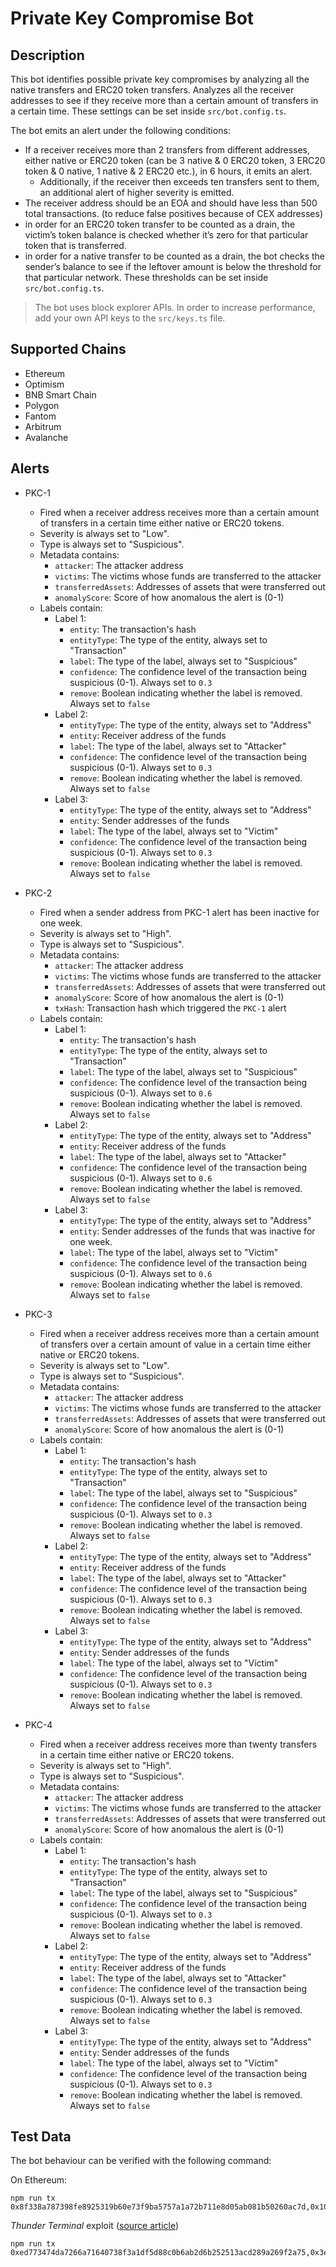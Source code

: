 # Private Key Compromise Bot

## Description

This bot identifies possible private key compromises by analyzing all the native transfers and ERC20 token transfers. Analyzes all the receiver addresses to see if they receive more than a certain amount of transfers in a certain time. These settings can be set inside `src/bot.config.ts`.

The bot emits an alert under the following conditions:

- If a receiver receives more than 2 transfers from different addresses, either native or ERC20 token (can be 3 native & 0 ERC20 token, 3 ERC20 token & 0 native, 1 native & 2 ERC20 etc.), in 6 hours, it emits an alert.
  - Additionally, if the receiver then exceeds ten transfers sent to them, an additional alert of higher severity is emitted.
- The receiver address should be an EOA and should have less than 500 total transactions. (to reduce false positives because of CEX addresses)
- in order for an ERC20 token transfer to be counted as a drain, the victim’s token balance is checked whether it’s zero for that particular token that is transferred.
- in order for a native transfer to be counted as a drain, the bot checks the sender’s balance to see if the leftover amount is below the threshold for that particular network. These thresholds can be set inside `src/bot.config.ts`.

> The bot uses block explorer APIs. In order to increase performance, add your own API keys to the `src/keys.ts` file.

## Supported Chains

- Ethereum
- Optimism
- BNB Smart Chain
- Polygon
- Fantom
- Arbitrum
- Avalanche

## Alerts

- PKC-1

  - Fired when a receiver address receives more than a certain amount of transfers in a certain time either native or ERC20 tokens.
  - Severity is always set to "Low".
  - Type is always set to "Suspicious".
  - Metadata contains:
    - `attacker`: The attacker address
    - `victims`: The victims whose funds are transferred to the attacker
    - `transferredAssets`: Addresses of assets that were transferred out
    - `anomalyScore`: Score of how anomalous the alert is (0-1)
  - Labels contain:
    - Label 1:
      - `entity`: The transaction's hash
      - `entityType`: The type of the entity, always set to "Transaction"
      - `label`: The type of the label, always set to "Suspicious"
      - `confidence`: The confidence level of the transaction being suspicious (0-1). Always set to `0.3`
      - `remove`: Boolean indicating whether the label is removed. Always set to `false`
    - Label 2:
      - `entityType`: The type of the entity, always set to "Address"
      - `entity`: Receiver address of the funds
      - `label`: The type of the label, always set to "Attacker"
      - `confidence`: The confidence level of the transaction being suspicious (0-1). Always set to `0.3`
      - `remove`: Boolean indicating whether the label is removed. Always set to `false`
    - Label 3:
      - `entityType`: The type of the entity, always set to "Address"
      - `entity`: Sender addresses of the funds
      - `label`: The type of the label, always set to "Victim"
      - `confidence`: The confidence level of the transaction being suspicious (0-1). Always set to `0.3`
      - `remove`: Boolean indicating whether the label is removed. Always set to `false`

- PKC-2

  - Fired when a sender address from PKC-1 alert has been inactive for one week.
  - Severity is always set to "High".
  - Type is always set to "Suspicious".
  - Metadata contains:
    - `attacker`: The attacker address
    - `victims`: The victims whose funds are transferred to the attacker
    - `transferredAssets`: Addresses of assets that were transferred out
    - `anomalyScore`: Score of how anomalous the alert is (0-1)
    - `txHash`: Transaction hash which triggered the `PKC-1` alert
  - Labels contain:
    - Label 1:
      - `entity`: The transaction's hash
      - `entityType`: The type of the entity, always set to "Transaction"
      - `label`: The type of the label, always set to "Suspicious"
      - `confidence`: The confidence level of the transaction being suspicious (0-1). Always set to `0.6`
      - `remove`: Boolean indicating whether the label is removed. Always set to `false`
    - Label 2:
      - `entityType`: The type of the entity, always set to "Address"
      - `entity`: Receiver address of the funds
      - `label`: The type of the label, always set to "Attacker"
      - `confidence`: The confidence level of the transaction being suspicious (0-1). Always set to `0.6`
      - `remove`: Boolean indicating whether the label is removed. Always set to `false`
    - Label 3:
      - `entityType`: The type of the entity, always set to "Address"
      - `entity`: Sender addresses of the funds that was inactive for one week.
      - `label`: The type of the label, always set to "Victim"
      - `confidence`: The confidence level of the transaction being suspicious (0-1). Always set to `0.6`
      - `remove`: Boolean indicating whether the label is removed. Always set to `false`

- PKC-3

  - Fired when a receiver address receives more than a certain amount of transfers over a certain amount of value in a certain time either native or ERC20 tokens.
  - Severity is always set to "Low".
  - Type is always set to "Suspicious".
  - Metadata contains:
    - `attacker`: The attacker address
    - `victims`: The victims whose funds are transferred to the attacker
    - `transferredAssets`: Addresses of assets that were transferred out
    - `anomalyScore`: Score of how anomalous the alert is (0-1)
  - Labels contain:
    - Label 1:
      - `entity`: The transaction's hash
      - `entityType`: The type of the entity, always set to "Transaction"
      - `label`: The type of the label, always set to "Suspicious"
      - `confidence`: The confidence level of the transaction being suspicious (0-1). Always set to `0.3`
      - `remove`: Boolean indicating whether the label is removed. Always set to `false`
    - Label 2:
      - `entityType`: The type of the entity, always set to "Address"
      - `entity`: Receiver address of the funds
      - `label`: The type of the label, always set to "Attacker"
      - `confidence`: The confidence level of the transaction being suspicious (0-1). Always set to `0.3`
      - `remove`: Boolean indicating whether the label is removed. Always set to `false`
    - Label 3:
      - `entityType`: The type of the entity, always set to "Address"
      - `entity`: Sender addresses of the funds
      - `label`: The type of the label, always set to "Victim"
      - `confidence`: The confidence level of the transaction being suspicious (0-1). Always set to `0.3`
      - `remove`: Boolean indicating whether the label is removed. Always set to `false`

- PKC-4

  - Fired when a receiver address receives more than twenty transfers in a certain time either native or ERC20 tokens.
  - Severity is always set to "High".
  - Type is always set to "Suspicious".
  - Metadata contains:
    - `attacker`: The attacker address
    - `victims`: The victims whose funds are transferred to the attacker
    - `transferredAssets`: Addresses of assets that were transferred out
    - `anomalyScore`: Score of how anomalous the alert is (0-1)
  - Labels contain:
    - Label 1:
      - `entity`: The transaction's hash
      - `entityType`: The type of the entity, always set to "Transaction"
      - `label`: The type of the label, always set to "Suspicious"
      - `confidence`: The confidence level of the transaction being suspicious (0-1). Always set to `0.3`
      - `remove`: Boolean indicating whether the label is removed. Always set to `false`
    - Label 2:
      - `entityType`: The type of the entity, always set to "Address"
      - `entity`: Receiver address of the funds
      - `label`: The type of the label, always set to "Attacker"
      - `confidence`: The confidence level of the transaction being suspicious (0-1). Always set to `0.3`
      - `remove`: Boolean indicating whether the label is removed. Always set to `false`
    - Label 3:
      - `entityType`: The type of the entity, always set to "Address"
      - `entity`: Sender addresses of the funds
      - `label`: The type of the label, always set to "Victim"
      - `confidence`: The confidence level of the transaction being suspicious (0-1). Always set to `0.3`
      - `remove`: Boolean indicating whether the label is removed. Always set to `false`

## Test Data

The bot behaviour can be verified with the following command:

On Ethereum:

```
npm run tx 0x8f338a787398fe8925319b60e73f9ba5757a1a72b711e8d05ab081b50260ac7d,0x10136159d5991dd1ab4e444d9db0d4c750760f9ea3201e78d5697f863b9b945e,0x1ce1ca7053f5c330aa7f167f1d4580855051db05d321a1b0f730391a1ebf09d7
```
_Thunder Terminal_ exploit ([source article](https://www.theblock.co/post/269269/on-chain-trading-platform-thunder-terminal-hacked-for-86-5-eth-zachxbt))
```
npm run tx 0xed773474da7266a71640738f3a1df5d88c0b6ab2d6b252513acd289a269f2a75,0x3e19662c7b49a87bdbf343a4ffe7f348ffb1df71ce5d77a6078d589b011a3c0d,0x09966cf5ce4b85ffbe63e0f38b5d889c3c00409215926df7617b9dfdd8376839,0xbfa10e6f666e6236eac47d140172aff89766d68cbaa2f5e3b7a342df23be9b30,0x2d7c1f2d58b65d2c684df07fd4d6b3b0a6588aa6f893d7537e4e1a21eb906f5e,0x91c4c0087eed39b8b75dbf917dd5b926a6c0cf13a182b6d7f46bbc90d87316f6,0xe1a3fdf623dbab05ba05ed8d6a86e5cfb861052877d349ac6dd5e2b6e4c6a3cc,0xa9f9f7b98d111dcb6a66080c2b68195e3d1df62713ddcbbcb83a085501f21f03,0x1fbd7341908fdd5939ef7710c6a9ec72fb8e0462c72199c2f801ef4309c24ef6,0xc11ae24ed78965e832e82626470a84fa0994108ac4d3c3c2bcb366f0c1e20f47,0x687a6e966b3d90a2291b2802eb8a946f021c7cc4102d07e88020bf5cd5621a18,0x9b8f13a8fc57ee3e04db4c14cf051b57efcc52df2b197ef0e2e703fd6587b7ad,0xffba1cbd01cc6b96b1e9cd091bcac94afbe73db627731c51b3c82970131cec9c,0x17703c113f6047745165faaecfff1d4ffb9ded548aa425def53c60bd1b3b885b,0x12beca90efa502f1b7b9034093cbade02ffedae20a4a15cc1224fc14dbcf0f54,0x7e38bde01726f3a0d653c87ec15eec03cdc5e741b234483476d5c7f9cf323070,0x781bbb28f554e7a3f908c60f7e3f5933db0a850e54a28d2dcbdca8a0f1ae7946,0x5a673f8d602ded2a8bed58073289ef8626504cc85f36b9196f9d725081550d02,0x5626dc3da78de1edbd1fe9d806f8a7859dead5e128ee8aaedcda9e08ee4a5681,0x96b0bfff4cd949180712f91200d3fadc7c44936c6410645d0cc1229bf7124b1c
```
